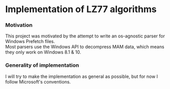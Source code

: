 # Implementation of LZ77 algorithms
### **Motivation**
This project was motivated by the attempt to write an os-agnostic parser for Windows Prefetch files.  
Most parsers use the Windows API to decompress MAM data, which means they only work on Windows 8.1 & 10.

### **Generality of implementation**
I will try to make the implementation as general as possible, but for now I follow Microsoft's conventions.

